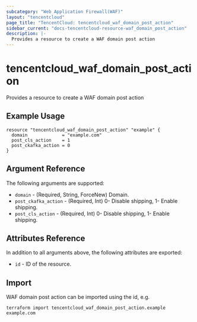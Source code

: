 ```yaml
---
subcategory: "Web Application Firewall(WAF)"
layout: "tencentcloud"
page_title: "TencentCloud: tencentcloud_waf_domain_post_action"
sidebar_current: "docs-tencentcloud-resource-waf_domain_post_action"
description: |-
  Provides a resource to create a WAF domain post action
---
```


# tencentcloud_waf_domain_post_action

Provides a resource to create a WAF domain post action

## Example Usage

```hcl
resource "tencentcloud_waf_domain_post_action" "example" {
  domain             = "example.com"
  post_cls_action    = 1
  post_ckafka_action = 0
}
```

## Argument Reference

The following arguments are supported:

* `domain` - (Required, String, ForceNew) Domain.
* `post_ckafka_action` - (Required, Int) 0- Disable shipping, 1- Enable shipping.
* `post_cls_action` - (Required, Int) 0- Disable shipping, 1- Enable shipping.

## Attributes Reference

In addition to all arguments above, the following attributes are exported:

* `id` - ID of the resource.



## Import

WAF domain post action can be imported using the id, e.g.

```
terraform import tencentcloud_waf_domain_post_action.example example.com
```

